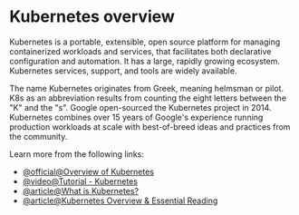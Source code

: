 # Kubernetes overview

Kubernetes is a portable, extensible, open source platform for managing containerized workloads and services, that facilitates both declarative configuration and automation. It has a large, rapidly growing ecosystem. Kubernetes services, support, and tools are widely available.

The name Kubernetes originates from Greek, meaning helmsman or pilot. K8s as an abbreviation results from counting the eight letters between the "K" and the "s". Google open-sourced the Kubernetes project in 2014. Kubernetes combines over 15 years of Google's experience running production workloads at scale with best-of-breed ideas and practices from the community.

Learn more from the following links:

- [@official@Overview of Kubernetes](https://kubernetes.io/docs/concepts/overview/)
- [@video@Tutorial - Kubernetes](https://www.youtube.com/watch?v=VnvRFRk_51k&t=1sn)
- [@article@What is Kubernetes?](https://www.redhat.com/en/topics/containers/what-is-kubernetes)
- [@article@Kubernetes Overview & Essential Reading](https://thenewstack.io/kubernetes/)
